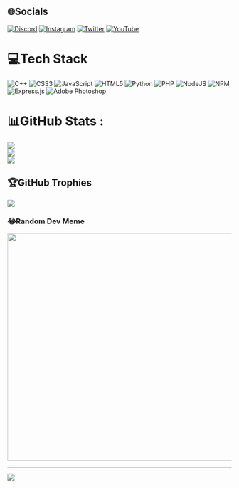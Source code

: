 
## 🌐Socials
[![Discord](https://img.shields.io/badge/Discord-%237289DA.svg?logo=discord&logoColor=white)](htttps://discord.gg/https://discord.gg/x86kFRB3qW) [![Instagram](https://img.shields.io/badge/Instagram-%23E4405F.svg?logo=Instagram&logoColor=white)](https://instagram.com/Legars2lastreet) [![Twitter](https://img.shields.io/badge/Twitter-%231DA1F2.svg?logo=Twitter&logoColor=white)](https://twitter.com/LylLeVrai) [![YouTube](https://img.shields.io/badge/YouTube-%23FF0000.svg?logo=YouTube&logoColor=white)](https://youtube.com/c/ucimzvd2bknrv4jrbc) 

# 💻Tech Stack
![C++](https://img.shields.io/badge/c++-%2300599C.svg?style=flat&logo=c%2B%2B&logoColor=white) ![CSS3](https://img.shields.io/badge/css3-%231572B6.svg?style=flat&logo=css3&logoColor=white) ![JavaScript](https://img.shields.io/badge/javascript-%23323330.svg?style=flat&logo=javascript&logoColor=%23F7DF1E) ![HTML5](https://img.shields.io/badge/html5-%23E34F26.svg?style=flat&logo=html5&logoColor=white) ![Python](https://img.shields.io/badge/python-3670A0?style=flat&logo=python&logoColor=ffdd54) ![PHP](https://img.shields.io/badge/php-%23777BB4.svg?style=flat&logo=php&logoColor=white) ![NodeJS](https://img.shields.io/badge/node.js-6DA55F?style=flat&logo=node.js&logoColor=white) ![NPM](https://img.shields.io/badge/NPM-%23000000.svg?style=flat&logo=npm&logoColor=white) ![Express.js](https://img.shields.io/badge/express.js-%23404d59.svg?style=flat&logo=express&logoColor=%2361DAFB) ![Adobe Photoshop](https://img.shields.io/badge/adobephotoshop-%2331A8FF.svg?style=flat&logo=adobephotoshop&logoColor=white)
# 📊GitHub Stats :
![](https://github-readme-stats.vercel.app/api?username=Lyloff&theme=dark&hide_border=false&include_all_commits=false&count_private=false)<br/>
![](https://github-readme-streak-stats.herokuapp.com/?user=Lyloff&theme=dark&hide_border=false)<br/>
![](https://github-readme-stats.vercel.app/api/top-langs/?username=Lyloff&theme=dark&hide_border=false&include_all_commits=false&count_private=false&layout=compact)

## 🏆GitHub Trophies
![](https://github-profile-trophy.vercel.app/?username=Lyloff&theme=radical&no-frame=true&no-bg=false&margin-w=4)

### 😂Random Dev Meme
<img src="https://random-memer.herokuapp.com/" width="512px"/>

---
[![](https://visitcount.itsvg.in/api?id=Lyloff&icon=2&color=12)](https://visitcount.itsvg.in)
